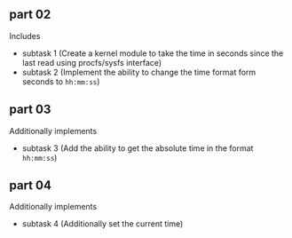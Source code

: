 ## part 02
Includes
 - subtask 1 (Create a kernel module to take the time in seconds since the last read using procfs/sysfs interface)
 - subtask 2 (Implement the ability to change the time format form seconds to `hh:mm:ss`)
## part 03
Additionally implements
 - subtask 3 (Add the ability to get the absolute time in the format `hh:mm:ss`)
## part 04
Additionally implements
 - subtask 4 (Additionally set the current time)
